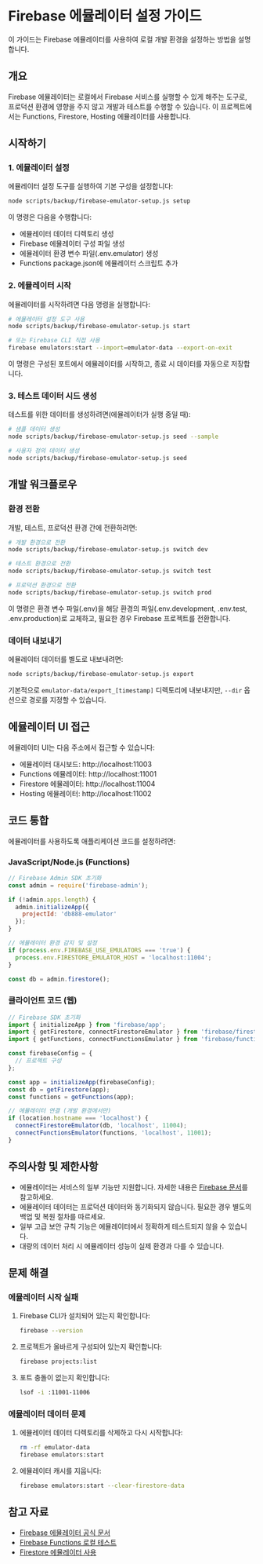 # Firebase 에뮬레이터 설정 가이드

이 가이드는 Firebase 에뮬레이터를 사용하여 로컬 개발 환경을 설정하는 방법을 설명합니다.

## 개요

Firebase 에뮬레이터는 로컬에서 Firebase 서비스를 실행할 수 있게 해주는 도구로, 프로덕션 환경에 영향을 주지 않고 개발과 테스트를 수행할 수 있습니다. 이 프로젝트에서는 Functions, Firestore, Hosting 에뮬레이터를 사용합니다.

## 시작하기

### 1. 에뮬레이터 설정

에뮬레이터 설정 도구를 실행하여 기본 구성을 설정합니다:

```bash
node scripts/backup/firebase-emulator-setup.js setup
```

이 명령은 다음을 수행합니다:
- 에뮬레이터 데이터 디렉토리 생성
- Firebase 에뮬레이터 구성 파일 생성
- 에뮬레이터 환경 변수 파일(.env.emulator) 생성
- Functions package.json에 에뮬레이터 스크립트 추가

### 2. 에뮬레이터 시작

에뮬레이터를 시작하려면 다음 명령을 실행합니다:

```bash
# 에뮬레이터 설정 도구 사용
node scripts/backup/firebase-emulator-setup.js start

# 또는 Firebase CLI 직접 사용
firebase emulators:start --import=emulator-data --export-on-exit
```

이 명령은 구성된 포트에서 에뮬레이터를 시작하고, 종료 시 데이터를 자동으로 저장합니다.

### 3. 테스트 데이터 시드 생성

테스트를 위한 데이터를 생성하려면(에뮬레이터가 실행 중일 때):

```bash
# 샘플 데이터 생성
node scripts/backup/firebase-emulator-setup.js seed --sample

# 사용자 정의 데이터 생성
node scripts/backup/firebase-emulator-setup.js seed
```

## 개발 워크플로우

### 환경 전환

개발, 테스트, 프로덕션 환경 간에 전환하려면:

```bash
# 개발 환경으로 전환
node scripts/backup/firebase-emulator-setup.js switch dev

# 테스트 환경으로 전환
node scripts/backup/firebase-emulator-setup.js switch test

# 프로덕션 환경으로 전환
node scripts/backup/firebase-emulator-setup.js switch prod
```

이 명령은 환경 변수 파일(.env)을 해당 환경의 파일(.env.development, .env.test, .env.production)로 교체하고, 필요한 경우 Firebase 프로젝트를 전환합니다.

### 데이터 내보내기

에뮬레이터 데이터를 별도로 내보내려면:

```bash
node scripts/backup/firebase-emulator-setup.js export
```

기본적으로 `emulator-data/export_[timestamp]` 디렉토리에 내보내지만, `--dir` 옵션으로 경로를 지정할 수 있습니다.

## 에뮬레이터 UI 접근

에뮬레이터 UI는 다음 주소에서 접근할 수 있습니다:
- 에뮬레이터 대시보드: http://localhost:11003
- Functions 에뮬레이터: http://localhost:11001
- Firestore 에뮬레이터: http://localhost:11004
- Hosting 에뮬레이터: http://localhost:11002

## 코드 통합

에뮬레이터를 사용하도록 애플리케이션 코드를 설정하려면:

### JavaScript/Node.js (Functions)

```javascript
// Firebase Admin SDK 초기화
const admin = require('firebase-admin');

if (!admin.apps.length) {
  admin.initializeApp({
    projectId: 'db888-emulator'
  });
}

// 에뮬레이터 환경 감지 및 설정
if (process.env.FIREBASE_USE_EMULATORS === 'true') {
  process.env.FIRESTORE_EMULATOR_HOST = 'localhost:11004';
}

const db = admin.firestore();
```

### 클라이언트 코드 (웹)

```javascript
// Firebase SDK 초기화
import { initializeApp } from 'firebase/app';
import { getFirestore, connectFirestoreEmulator } from 'firebase/firestore';
import { getFunctions, connectFunctionsEmulator } from 'firebase/functions';

const firebaseConfig = {
  // 프로젝트 구성
};

const app = initializeApp(firebaseConfig);
const db = getFirestore(app);
const functions = getFunctions(app);

// 에뮬레이터 연결 (개발 환경에서만)
if (location.hostname === 'localhost') {
  connectFirestoreEmulator(db, 'localhost', 11004);
  connectFunctionsEmulator(functions, 'localhost', 11001);
}
```

## 주의사항 및 제한사항

- 에뮬레이터는 서비스의 일부 기능만 지원합니다. 자세한 내용은 [Firebase 문서](https://firebase.google.com/docs/emulator-suite)를 참고하세요.
- 에뮬레이터 데이터는 프로덕션 데이터와 동기화되지 않습니다. 필요한 경우 별도의 백업 및 복원 절차를 따르세요.
- 일부 고급 보안 규칙 기능은 에뮬레이터에서 정확하게 테스트되지 않을 수 있습니다.
- 대량의 데이터 처리 시 에뮬레이터 성능이 실제 환경과 다를 수 있습니다.

## 문제 해결

### 에뮬레이터 시작 실패

1. Firebase CLI가 설치되어 있는지 확인합니다:
   ```bash
   firebase --version
   ```

2. 프로젝트가 올바르게 구성되어 있는지 확인합니다:
   ```bash
   firebase projects:list
   ```

3. 포트 충돌이 없는지 확인합니다:
   ```bash
   lsof -i :11001-11006
   ```

### 에뮬레이터 데이터 문제

1. 에뮬레이터 데이터 디렉토리를 삭제하고 다시 시작합니다:
   ```bash
   rm -rf emulator-data
   firebase emulators:start
   ```

2. 에뮬레이터 캐시를 지웁니다:
   ```bash
   firebase emulators:start --clear-firestore-data
   ```

## 참고 자료

- [Firebase 에뮬레이터 공식 문서](https://firebase.google.com/docs/emulator-suite)
- [Firebase Functions 로컬 테스트](https://firebase.google.com/docs/functions/local-emulator)
- [Firestore 에뮬레이터 사용](https://firebase.google.com/docs/firestore/security/test-rules-emulator)
